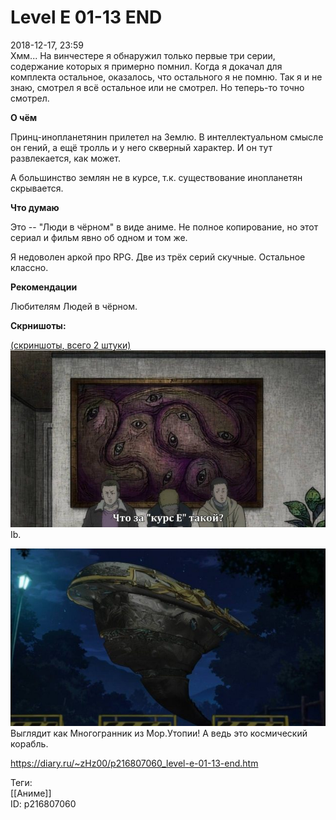 Level E 01-13 END
==================

   
 2018-12-17, 23:59   
  Хмм... На винчестере я обнаружил только первые три серии, содержание которых я примерно помнил. Когда я докачал для комплекта остальное, оказалось, что остального я не помню. Так я и не знаю, смотрел я всё остальное или не смотрел. Но теперь-то точно смотрел.   
   
  **О чём**    
   
 Принц-инопланетянин прилетел на Землю. В интеллектуальном смысле он гений, а ещё тролль и у него скверный характер. И он тут развлекается, как может.   
   
 А большинство землян не в курсе, т.к. существование инопланетян скрывается.   
   
  **Что думаю**    
   
 Это -- "Люди в чёрном" в виде аниме. Не полное копирование, но этот сериал и фильм явно об одном и том же.   
   
 Я недоволен аркой про RPG. Две из трёх серий скучные. Остальное классно.   
   
  **Рекомендации**    
   
 Любителям Людей в чёрном.   
   
  **Скрнишоты:**    
   
  [(скриншоты, всего 2 штуки)](https://zHz00.diary.ru/p216807060.htm?index=1#linkmore216807060m1)       
  [![](pics/zXsQ9V3l.jpg)](https://i.imgur.com/zXsQ9V3.jpg)    
 Ib.   
   
  [![](pics/f15oKJol.jpg)](https://i.imgur.com/f15oKJo.jpg)    
 Выглядит как Многогранник из Мор.Утопии! А ведь это космический корабль.      
    
 <https://diary.ru/~zHz00/p216807060_level-e-01-13-end.htm>   
   
 Теги:   
 [[Аниме]]   
 ID: p216807060